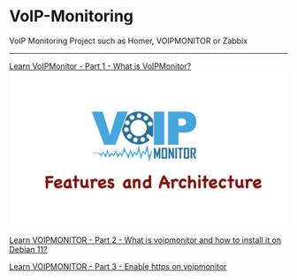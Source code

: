 # VoIP-Monitoring
VoIP Monitoring Project such as Homer, VOIPMONITOR or Zabbix

***

[Learn VoIPMonitor - Part 1 - What is VoIPMonitor? ](https://www.youtube.com/watch?v=klcd0Dmg9k4)
[![What is VoIPMonitor?](https://github.com/Omid-Mohajerani/VoIP-Monitoring/blob/main/screenshots/VoipMonitor_into-features-architecture.png?raw=true)](https://www.youtube.com/watch?v=klcd0Dmg9k4)


[Learn VOIPMONITOR - Part 2 - What is voipmonitor and how to install it on Debian 11?](https://github.com/Omid-Mohajerani/VoIP-Monitoring/wiki/how-to-install-VoIPMonitor-on-Debian-11%3F)

[Learn VOIPMONITOR - Part 3 - Enable https on voipmonitor](https://github.com/Omid-Mohajerani/VoIP-Monitoring/wiki/Enable-SSL-for-voipmonitor)

